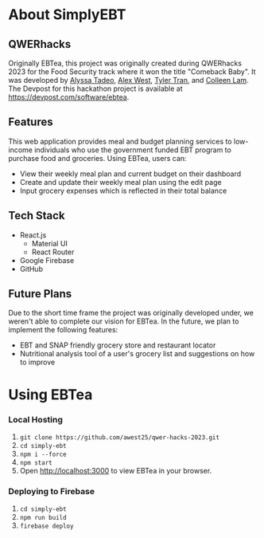 # About SimplyEBT

## QWERhacks
Originally EBTea, this project was originally created during QWERhacks 2023 for the Food Security track where it won the title "Comeback Baby". It was developed by [Alyssa Tadeo](https://github.com/ajtadeo), [Alex West](https://github.com/awest25), [Tyler Tran](https://github.com/tylerdtran), and [Colleen Lam](https://github.com/colleenhlam). The Devpost for this hackathon project is available at https://devpost.com/software/ebtea.

## Features
This web application provides meal and budget planning services to low-income individuals who use the government funded EBT program to purchase food and groceries. Using EBTea, users can:
* View their weekly meal plan and current budget on their dashboard
* Create and update their weekly meal plan using the edit page
* Input grocery expenses which is reflected in their total balance

## Tech Stack
* React.js
  * Material UI
  * React Router
* Google Firebase
* GitHub

## Future Plans
Due to the short time frame the project was originally developed under, we weren't able to complete our vision for EBTea. In the future, we plan to implement the following features:
* EBT and SNAP friendly grocery store and restaurant locator
* Nutritional analysis tool of a user's grocery list and suggestions on how to improve

# Using EBTea

### Local Hosting
1. `git clone https://github.com/awest25/qwer-hacks-2023.git`
2. `cd simply-ebt`
3. `npm i --force`
4. `npm start` 
5. Open [http://localhost:3000](http://localhost:3000) to view EBTea in your browser.

### Deploying to Firebase
1. `cd simply-ebt`
2. `npm run build`
3. `firebase deploy`
